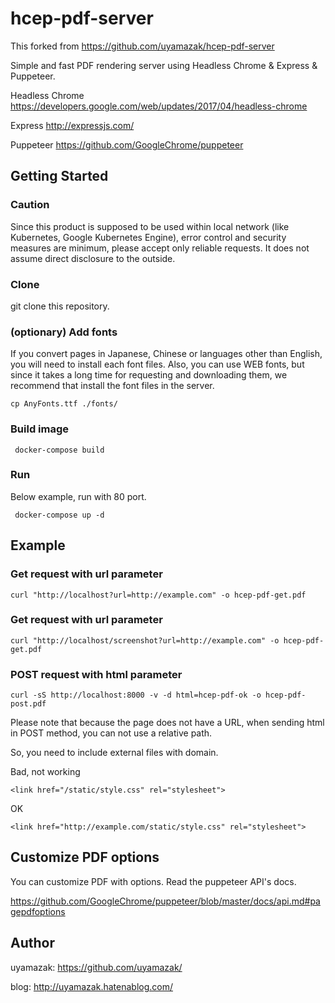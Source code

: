 # hcep-pdf-server

This forked from https://github.com/uyamazak/hcep-pdf-server


Simple and fast PDF rendering server using Headless Chrome & Express & Puppeteer.

Headless Chrome
<https://developers.google.com/web/updates/2017/04/headless-chrome>

Express
<http://expressjs.com/>

Puppeteer
<https://github.com/GoogleChrome/puppeteer>


## Getting Started

### Caution
Since this product is supposed to be used within local network (like Kubernetes, Google Kubernetes Engine), error control and security measures are minimum, please accept only reliable requests. It does not assume direct disclosure to the outside.


### Clone
git clone this repository.


### (optionary) Add fonts
If you convert pages in Japanese, Chinese or languages other than English, you will need to install each font files. Also, you can use WEB fonts, but since it takes a long time for requesting and downloading them, we recommend that install the font files in the server.


```
cp AnyFonts.ttf ./fonts/
```


### Build image

```
 docker-compose build
```

### Run

Below example, run with 80 port.

```
 docker-compose up -d

```

## Example

### Get request with url parameter

```
curl "http://localhost?url=http://example.com" -o hcep-pdf-get.pdf
```

### Get request with url parameter

```
curl "http://localhost/screenshot?url=http://example.com" -o hcep-pdf-get.pdf
```


### POST request with html parameter

```
curl -sS http://localhost:8000 -v -d html=hcep-pdf-ok -o hcep-pdf-post.pdf
```

Please note that because the page does not have a URL, when sending html in POST method, you can not use a relative path.

So, you need to include external files with domain.

Bad, not working

```
<link href="/static/style.css" rel="stylesheet">
```

OK

```
<link href="http://example.com/static/style.css" rel="stylesheet">
```

## Customize PDF options
You can customize PDF with options. Read the puppeteer API's docs.

<https://github.com/GoogleChrome/puppeteer/blob/master/docs/api.md#pagepdfoptions>


## Author
uyamazak: https://github.com/uyamazak/

blog: http://uyamazak.hatenablog.com/

